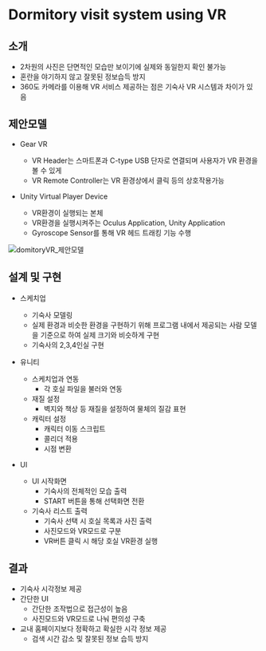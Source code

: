 # Dormitory visit system using VR

## 소개
* 2차원의 사진은 단면적인 모습만 보이기에 실제와 동일한지 확인 불가능
* 혼란을 야기하지 않고 잘못된 정보습득 방지
* 360도 카메라를 이용해 VR 서비스 제공하는 점은 기숙사 VR 시스템과 차이가 있음

## 제안모델
* Gear VR  
  * VR Header는 스마트폰과 C-type USB 단자로 연결되며 사용자가 VR 환경을 볼 수 있게 
  * VR Remote Controller는 VR 환경상에서 클릭 등의 상호작용가능
  
* Unity Virtual Player Device
  * VR환경이 실행되는 본체
  * VR환경을 실행시켜주는 Oculus Application, Unity Application
  * Gyroscope Sensor를 통해 VR 헤드 트래킹 기능 수행

![domitoryVR_제안모델](https://user-images.githubusercontent.com/52616995/101634618-4f861b80-3a6c-11eb-90dc-da964116ead7.png)

## 설계 및 구현
* 스케치업 
  * 기숙사 모델링
  * 실제 환경과 비슷한 환경을 구현하기 위해 프로그램 내에서 제공되는 사람 모델을 기준으로 하여 실제 크기와 비슷하게 구현
  * 기숙사의 2,3,4인실 구현

* 유니티
  * 스케치업과 연동  
    * 각 호실 파일을 불러와 연동  
  * 재질 설정
    * 벽지와 책상 등 재질을 설정하여 물체의 질감 표현
  * 캐릭터 설정
    * 캐릭터 이동 스크립트
    * 콜리더 적용
    * 시점 변환

* UI
  * UI 시작화면
    * 기숙사의 전체적인 모습 출력
    * START 버튼을 통해 선택화면 전환
  * 기숙사 리스트 출력
    * 기숙사 선택 시 호실 목록과 사진 출력
    * 사진모드와 VR모드로 구분
    * VR버튼 클릭 시 해당 호실 VR환경 실행
  
## 결과
* 기숙사 시각정보 제공
* 간단한 UI
   * 간단한 조작법으로 접근성이 높음
   * 사진모드와 VR모드로 나눠 편의성 구축
* 교내 홈페이지보다 정확하고 확실한 시각 정보 제공
   * 검색 시간 감소 및 잘못된 정보 습득 방지
